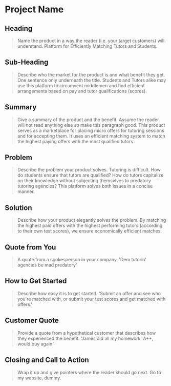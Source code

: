 # Project Name #

<!-- 
> This material was originally posted [here](http://www.quora.com/What-is-Amazons-approach-to-product-development-and-product-management). It is reproduced here for posterities sake.

There is an approach called "working backwards" that is widely used at Amazon. They work backwards from the customer, rather than starting with an idea for a product and trying to bolt customers onto it. While working backwards can be applied to any specific product decision, using this approach is especially important when developing new products or features.

For new initiatives a product manager typically starts by writing an internal press release announcing the finished product. The target audience for the press release is the new/updated product's customers, which can be retail customers or internal users of a tool or technology. Internal press releases are centered around the customer problem, how current solutions (internal or external) fail, and how the new product will blow away existing solutions.

If the benefits listed don't sound very interesting or exciting to customers, then perhaps they're not (and shouldn't be built). Instead, the product manager should keep iterating on the press release until they've come up with benefits that actually sound like benefits. Iterating on a press release is a lot less expensive than iterating on the product itself (and quicker!).

If the press release is more than a page and a half, it is probably too long. Keep it simple. 3-4 sentences for most paragraphs. Cut out the fat. Don't make it into a spec. You can accompany the press release with a FAQ that answers all of the other business or execution questions so the press release can stay focused on what the customer gets. My rule of thumb is that if the press release is hard to write, then the product is probably going to suck. Keep working at it until the outline for each paragraph flows. 

Oh, and I also like to write press-releases in what I call "Oprah-speak" for mainstream consumer products. Imagine you're sitting on Oprah's couch and have just explained the product to her, and then you listen as she explains it to her audience. That's "Oprah-speak", not "Geek-speak".

Once the project moves into development, the press release can be used as a touchstone; a guiding light. The product team can ask themselves, "Are we building what is in the press release?" If they find they're spending time building things that aren't in the press release (overbuilding), they need to ask themselves why. This keeps product development focused on achieving the customer benefits and not building extraneous stuff that takes longer to build, takes resources to maintain, and doesn't provide real customer benefit (at least not enough to warrant inclusion in the press release).
 -->
 
## Heading ##
  > Name the product in a way the reader (i.e. your target customers) will understand.
  Platform for Efficiently Matching Tutors and Students.

## Sub-Heading ##
  > Describe who the market for the product is and what benefit they get. One sentence only underneath the title.
  Students and Tutors alike may use this platform to circumvent middlemen and find efficient arrangements based on pay and tutor qualifications (scores).

## Summary ##
  > Give a summary of the product and the benefit. Assume the reader will not read anything else so make this paragraph good.
  This product serves as a marketplace for placing micro offers for tutoring sessions and for accepting them. It uses an efficient matching system to match the highest paying offers with the most qualified tutors.

## Problem ##
  > Describe the problem your product solves.
  Tutoring is difficult. How do students ensure that tutors are qualified? How do tutors capitalize on their knowledge without subjecting themselves to predatory tutoring agencies? This platform solves both issues in a concise manner.

## Solution ##
  > Describe how your product elegantly solves the problem.
  By matching the highest paid offers with the highest performing tutors (according to their own test scores), we ensure economically efficient matches.

## Quote from You ##
  > A quote from a spokesperson in your company.
  'Dem tutorin' agencies be mad predatory'

## How to Get Started ##
  > Describe how easy it is to get started.
  'Submit an offer and see who you're matched with, or submit your test scores and get matched with offers.'

## Customer Quote ##
  > Provide a quote from a hypothetical customer that describes how they experienced the benefit.
  'James did all my homework. A++, would buy again.'

## Closing and Call to Action ##
  > Wrap it up and give pointers where the reader should go next.
  Go to my website, dummy.
